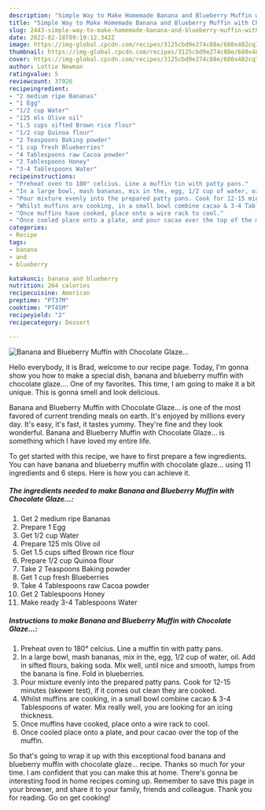 ```yaml
---
description: "Simple Way to Make Homemade Banana and Blueberry Muffin with Chocolate Glaze..."
title: "Simple Way to Make Homemade Banana and Blueberry Muffin with Chocolate Glaze..."
slug: 2443-simple-way-to-make-homemade-banana-and-blueberry-muffin-with-chocolate-glaze
date: 2022-02-18T09:19:12.342Z
image: https://img-global.cpcdn.com/recipes/3125cbd9e274c88e/680x482cq70/banana-and-blueberry-muffin-with-chocolate-glaze-recipe-main-photo.jpg
thumbnail: https://img-global.cpcdn.com/recipes/3125cbd9e274c88e/680x482cq70/banana-and-blueberry-muffin-with-chocolate-glaze-recipe-main-photo.jpg
cover: https://img-global.cpcdn.com/recipes/3125cbd9e274c88e/680x482cq70/banana-and-blueberry-muffin-with-chocolate-glaze-recipe-main-photo.jpg
author: Lottie Newman
ratingvalue: 5
reviewcount: 37926
recipeingredient:
- "2 medium ripe Bananas"
- "1 Egg"
- "1/2 cup Water"
- "125 mls Olive oil"
- "1.5 cups sifted Brown rice flour"
- "1/2 cup Quinoa flour"
- "2 Teaspoons Baking powder"
- "1 cup fresh Blueberries"
- "4 Tablespoons raw Cacoa powder"
- "2 Tablespoons Honey"
- "3-4 Tablespoons Water"
recipeinstructions:
- "Preheat oven to 180° celcius. Line a muffin tin with patty pans."
- "In a large bowl, mash bananas, mix in the, egg, 1/2 cup of water, oil. Add in sifted flours, baking soda. Mix well, until nice and smooth, lumps from the banana is fine. Fold in blueberries."
- "Pour mixture evenly into the prepared patty pans. Cook for 12-15 minutes (skewer test), if it comes out clean they are cooked."
- "Whilst muffins are cooking, in a small bowl combine cacao & 3-4 Tablespoons of water. Mix really well, you are looking for an icing thickness."
- "Once muffins have cooked, place onto a wire rack to cool."
- "Once cooled place onto a plate, and pour cacao over the top of the muffin."
categories:
- Recipe
tags:
- banana
- and
- blueberry

katakunci: banana and blueberry 
nutrition: 264 calories
recipecuisine: American
preptime: "PT37M"
cooktime: "PT45M"
recipeyield: "2"
recipecategory: Dessert

---
```



![Banana and Blueberry Muffin with Chocolate Glaze...](https://img-global.cpcdn.com/recipes/3125cbd9e274c88e/680x482cq70/banana-and-blueberry-muffin-with-chocolate-glaze-recipe-main-photo.jpg)

Hello everybody, it is Brad, welcome to our recipe page. Today, I'm gonna show you how to make a special dish, banana and blueberry muffin with chocolate glaze.... One of my favorites. This time, I am going to make it a bit unique. This is gonna smell and look delicious.

Banana and Blueberry Muffin with Chocolate Glaze... is one of the most favored of current trending meals on earth. It's enjoyed by millions every day. It's easy, it's fast, it tastes yummy. They're fine and they look wonderful. Banana and Blueberry Muffin with Chocolate Glaze... is something which I have loved my entire life.




To get started with this recipe, we have to first prepare a few ingredients. You can have banana and blueberry muffin with chocolate glaze... using 11 ingredients and 6 steps. Here is how you can achieve it.

<!--inarticleads1-->

##### The ingredients needed to make Banana and Blueberry Muffin with Chocolate Glaze...:

1. Get 2 medium ripe Bananas
1. Prepare 1 Egg
1. Get 1/2 cup Water
1. Prepare 125 mls Olive oil
1. Get 1.5 cups sifted Brown rice flour
1. Prepare 1/2 cup Quinoa flour
1. Take 2 Teaspoons Baking powder
1. Get 1 cup fresh Blueberries
1. Take 4 Tablespoons raw Cacoa powder
1. Get 2 Tablespoons Honey
1. Make ready 3-4 Tablespoons Water




<!--inarticleads2-->

##### Instructions to make Banana and Blueberry Muffin with Chocolate Glaze...:

1. Preheat oven to 180° celcius. Line a muffin tin with patty pans.
1. In a large bowl, mash bananas, mix in the, egg, 1/2 cup of water, oil. Add in sifted flours, baking soda. Mix well, until nice and smooth, lumps from the banana is fine. Fold in blueberries.
1. Pour mixture evenly into the prepared patty pans. Cook for 12-15 minutes (skewer test), if it comes out clean they are cooked.
1. Whilst muffins are cooking, in a small bowl combine cacao & 3-4 Tablespoons of water. Mix really well, you are looking for an icing thickness.
1. Once muffins have cooked, place onto a wire rack to cool.
1. Once cooled place onto a plate, and pour cacao over the top of the muffin.




So that's going to wrap it up with this exceptional food banana and blueberry muffin with chocolate glaze... recipe. Thanks so much for your time. I am confident that you can make this at home. There's gonna be interesting food in home recipes coming up. Remember to save this page in your browser, and share it to your family, friends and colleague. Thank you for reading. Go on get cooking!
